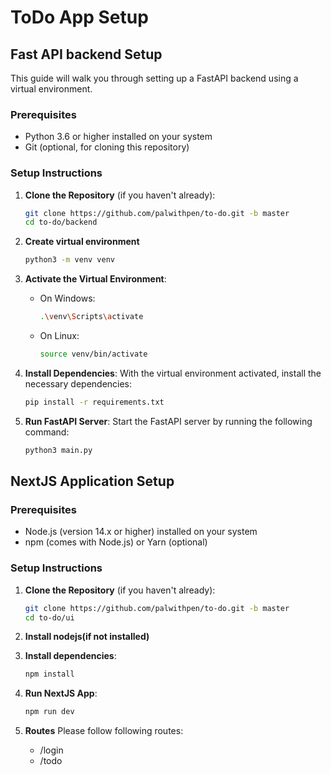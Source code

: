 # ToDo App Setup

## Fast API backend Setup

This guide will walk you through setting up a FastAPI backend using a virtual environment.

### Prerequisites

- Python 3.6 or higher installed on your system
- Git (optional, for cloning this repository)   

### Setup Instructions

1. **Clone the Repository** (if you haven't already):

   ```bash
   git clone https://github.com/palwithpen/to-do.git -b master
   cd to-do/backend
   ```

2. **Create virtual environment**
    ``` bash
    python3 -m venv venv
    ```

3. **Activate the Virtual Environment**:
    - On Windows:
        ```bash
        .\venv\Scripts\activate
        ```
    - On Linux:
        ```bash
        source venv/bin/activate
        ```

4. **Install Dependencies**:
    With the virtual environment activated, install the necessary dependencies:
    ``` bash
    pip install -r requirements.txt
    ```

5. **Run FastAPI Server**:
    Start the FastAPI server by running the following command:
    ```bash
    python3 main.py
    ```


## NextJS Application Setup


### Prerequisites

- Node.js (version 14.x or higher) installed on your system
- npm (comes with Node.js) or Yarn (optional)

### Setup Instructions


1. **Clone the Repository** (if you haven't already):

   ```bash
   git clone https://github.com/palwithpen/to-do.git -b master
   cd to-do/ui
   ```

2. **Install nodejs(if not installed)**

3. **Install dependencies**:
    ```bash
    npm install
    ```

4. **Run NextJS App**:
    ```bash
    npm run dev
    ```

5. **Routes**
    Please follow following routes:
    - /login
    - /todo

